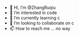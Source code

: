 - 👋 Hi, I’m @ZhangRuqiu
- 👀 I’m interested in code
- 🌱 I’m currently learning c
- 💞️ I’m looking to collaborate on c
- 📫 How to reach me ...  no way

<!---
ZhangRuqiu/ZhangRuqiu is a ✨ special ✨ repository because its `README.md` (this file) appears on your GitHub profile.
You can click the Preview link to take a look at your changes.
--->
